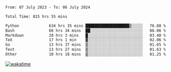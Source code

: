 <!--START_SECTION:waka-->

```txt
From: 07 July 2023 - To: 06 July 2024

Total Time: 815 hrs 55 mins

Python             634 hrs 35 mins ███████████████████▒░░░░░   76.80 %
Bash               66 hrs 34 mins  ██░░░░░░░░░░░░░░░░░░░░░░░   08.06 %
Markdown           28 hrs 3 mins   █░░░░░░░░░░░░░░░░░░░░░░░░   03.40 %
TeX                17 hrs 1 min    ▓░░░░░░░░░░░░░░░░░░░░░░░░   02.06 %
Go                 13 hrs 37 mins  ▒░░░░░░░░░░░░░░░░░░░░░░░░   01.65 %
Text               13 hrs 27 mins  ▒░░░░░░░░░░░░░░░░░░░░░░░░   01.63 %
Other              10 hrs 18 mins  ▒░░░░░░░░░░░░░░░░░░░░░░░░   01.25 %
```

<!--END_SECTION:waka-->
[![wakatime](https://wakatime.com/badge/user/5f89a63a-5294-4958-ad30-2b3455e63f2a.svg)](https://wakatime.com/@5f89a63a-5294-4958-ad30-2b3455e63f2a)
